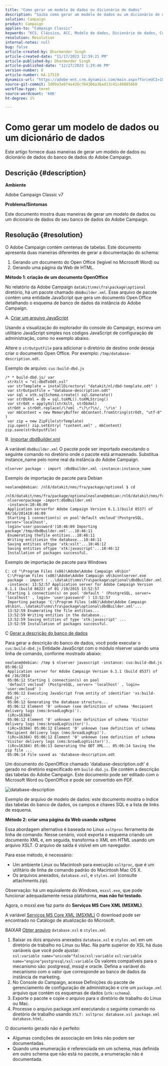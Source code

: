 ```yaml
---
title: "Como gerar um modelo de dados ou dicionário de dados"
description: "Saiba como gerar um modelo de dados ou um dicionário de dados do banco de dados do Adobe Campaign."
solution: Campaign
product: Campaign
applies-to: "Campaign Classic"
keywords: "KCS, Clássico, ACC, Modelo de dados, Dicionário de dados, Como"
resolution: Resolution
internal-notes: null
bug: false
article-created-by: Dharmender Singh
article-created-date: "11/17/2023 12:59:21 PM"
article-published-by: Dharmender Singh
article-published-date: "12/27/2023 1:29:46 PM"
version-number: 8
article-number: KA-17519
dynamics-url: "https://adobe-ent.crm.dynamics.com/main.aspx?forceUCI=1&pagetype=entityrecord&etn=knowledgearticle&id=9e036b1c-4985-ee11-8179-6045bd0063aa"
source-git-commit: 3d09a3e6f4a426c704306a36ad13c41c40885660
workflow-type: tm+mt
source-wordcount: '606'
ht-degree: 1%

---
```


# Como gerar um modelo de dados ou um dicionário de dados


Este artigo fornece duas maneiras de gerar um modelo de dados ou dicionário de dados do banco de dados do Adobe Campaign.

## Descrição {#description}


<b>Ambiente</b>

Adobe Campaign Classic v7

<b>Problema/Sintomas</b>

Este documento mostra duas maneiras de gerar um modelo de dados ou um dicionário de dados do seu banco de dados do Adobe Campaign.


## Resolução {#resolution}


O Adobe Campaign contém centenas de tabelas. Este documento apresenta duas maneiras diferentes de gerar a documentação do schema:

1. Gerando um documento do Open Office (legível no Microsoft Word) ou
2. Gerando uma página da Web de HTML.


<b>Método 1: criação de um documento OpenOffice</b>

No relatório da Adobe Campaign `datakit\nms\fra\package\optional` diretório, há um pacote chamado `dbbBuilder.xml`. Esse arquivo de pacote contém uma entidade JavaScript que gera um documento Open Office detalhando o esquema de banco de dados da instância do Adobe Campaign.

A. <u>Criar um arquivo JavaScript</u>

Usando a visualização do explorador do console do Campaign, escreva um utilitário JavaScript simples nos códigos JavaScript de configuração de administração, como no exemplo abaixo.

Altere o `strOutputFile` para adicionar o diretório de destino onde deseja criar o documento Open Office. Por exemplo: `/tmp/database-description.odt`.

Exemplo de arquivo: `cus:build-dbd.js`


```
/* * build-dbd.js/ var
 strXslt = "nl:dbdToOdt.xsl"
 var strTemplate = installDirectory( "datakit/nl/dbd-template.odt" )
 var strOutputFile = "database-description.odt"
 var sql = xtk.sqlSchema.create() sql.Generate()
 var strDbXml = db = sql.toXML().toXMLString()
 var strOdt = applyXsl(strXslt, strDbXml)
 strOdt = strOdt.replace(/\?xml .*\?\r?\n/, '\r\n' )
 var mbContent = new MemoryBuffer mbContent.fromString(strOdt, "utf-8" )
 var zip = new ZipFile(strTemplate)
 zip.open() zip.setEntry( "content.xml" , mbContent) zip.save(strOutputFile)
```


B. <u>Importar dbdBuilder.xml</u>

A variável `dbdBuilder.xml` O pacote pode ser importado executando o seguinte comando no diretório onde o pacote está armazenado. Substitua instance_name pelo nome real da instância do Adobe Campaign.

`nlserver package - import :dbdBuilder.xml -instance:instance_name`

Exemplo de importação de pacote para Debian


```
neolane@debian: /nl6/datakit/nms/fra/package/optional $ cd
 /nl6/datakit/nms/fra/package/optionalneolane@debian:/nl6/datakit/nms/fra/package/optional$
 nlserverpackage -import:dbdBuilder.xml
 -instance:10:46:09
 Application serverfor Adobe Campaign Version 6.1.1(build 8537) of 04/16/201410:46:09
 Starting 1 connection(s) on pool'default vmcloud'(PostgreSQL, server='localhost',
 login='user:password')10:46:09 Importing package'/tmp/dbdBuilder.xml'...10:46:11
 Enumerating thefile entities...10:46:11
 Writing entitiesin the database...10:46:11
 Saving entities oftype 'xtk:xslt'...10:46:12
 Saving entities oftype 'xtk:javascript'...10:46:12
 Installation of packages successful.
```


Exemplo de importação de pacote para Windows


```
C: cd "\Program Files (x86)\Adobe\Adobe Campaign v6\bin"
 C:\Program Files (x86)\Adobe\Adobe Campaign v6\binnlserver.exe
 package - import : ..\datakit\nms\fra\package\optional\dbdBuilder.xml
 -instance: 13:52:57 Application server for Adobe Campaign Version 6.1.1 (build 8622) of 01 /19/2015 13:52:57
 Starting 1 connection(s) on pool 'default ' (PostgreSQL, server= 'localhost' , login= 'user:password' ) 13:52:57
 Importing package 'C:\Program Files (x86)\Adobe\Adobe Campaign v6\bin\..\datakit\nms\fra\package\optional\dbdBuilder.xml'...
 13:52:59 Enumerating the file entities...
 13:52:59 Writing entities in the database...
 13:52:59 Saving entities of type 'xtk:javascript' ...
 13:52:59 Installation of packages successful.
```


C <u>Gerar a descrição do banco de dados</u>

Para gerar a descrição do banco de dados, você pode executar o `cus:build-dbd.js` Entidade JavaScript com o módulo nlserver usando uma linha de comando, conforme mostrado abaixo:


```
neolane@debian: /tmp $ nlserver javascript -instance: cus:build-dbd.js 05:06:12
 Application server for Adobe Campaign Version 6.1.1 (build 8537) of 04 /16/2014
 05:06:12 Starting 1 connection(s) on pool
 'default vmcloud' (PostgreSQL, server= 'localhost' , login= 'user:vmcloud' )
 05:06:12 Executing JavaScript from entity of identifier 'xs:build-dbd.js' ...
 05:06:12 Generating the database structure...
 05:06:12 Element '0' unknown (see definition of schema 'Recipient delivery logs (nms:broadLogRcp)').
 (iRc=16384)
 05:06:12 Element '0' unknown (see definition of schema 'Visitor delivery logs (nms:broadLogVisitor)').
 (iRc=16384) 05:06:12 Element '0' unknown (see definition of schema 'Recipient delivery logs (nms:broadLogRcp)').
 (iRc=16384) 05:06:12 Element '0' unknown (see definition of schema 'Visitor delivery logs (nms:broadLogVisitor)').
 (iRc=16384) 05:06:13 Generating the ODT XML... 05:06:14 Saving the zip file ...
 05:06:14 File saved as 'database-description.odt
```


Um documento do OpenOffice chamado &#39;database-description.odt&#39; é gerado no diretório especificado em `build-dbd.js`. Ele contém a descrição das tabelas do Adobe Campaign. Este documento pode ser editado com o Microsoft Word ou OpenOffice e pode ser convertido em PDF.

![database-description](https://helpx.adobe.com/content/dam/help/en/campaign/kb/generate-data-model/jcr%3acontent/main-pars/image/database-description.gif "database-description")

Exemplo de arquivo de modelo de dados: este documento mostra o índice das tabelas do banco de dados, os campos e chaves SQL e a lista de links de esquema.

<b>Método 2: criar uma página da Web usando xsltproc</b>

Essa abordagem alternativa é baseada no Linux `xsltproc` ferramenta de linha de comando. Nesse cenário, você exporta o esquema criando um documento XML e, em seguida, transforma o XML em HTML usando um arquivo XSLT. O arquivo de saída é visível em um navegador.

Para esse método, é necessário:

- Um ambiente Linux ou Macintosh para execução `xsltproc`, que é um utilitário de linha de comando padrão do Macintosh Mac OS X.
- Os arquivos anexados, `database.xsl`, e `styles.xml` (consulte attachments.zip).


Observação: há um equivalente do Windows, `msxsl.exe`, que pode funcionar adequadamente nessa plataforma, <b>mas não foi testado</b>.

Agora, o msxsl.exe faz parte do <b>Serviços MS Core XML (MSXML)</b>.

A variável [Serviços MS Core XML (MSXML)](https://www.catalog.update.microsoft.com/Search.aspx?q=Microsoft%20Core%20XML%20Services%20%28MSXML%29%204.0) O download pode ser encontrado no Catálogo de atualização do Microsoft.

BAIXAR
[Obter arquivo](https://helpx.adobe.com/content/dam/help/en/campaign/kb/generate-data-model/jcr:content/main-pars/download_123504941/attachments.zip "attachments.zip")
`database.xsl` e `styles.xml`

1. Baixar os dois arquivos anexados `database.xsl` e `styles.xml` em um diretório de trabalho no Linux ou Mac. Na parte superior do XSL há duas variáveis que você pode ajustar:<br>    `xsl:variable name="unicode"false/xsl:variable`
   `xsl:variable name="engine"postgresql/xsl:variable`
Os valores compatíveis para o mecanismo são: postgresql, mssql e oracle. Defina a variável do mecanismo com o valor que corresponde ao banco de dados da instância de marketing.
2. No Console do Campaign, acesse Definições do pacote de gerenciamento de configuração de administração e crie um `package.xml` arquivo que contém os esquemas de dados (`xtk:schema`).
3. Exporte o pacote e copie o arquivo para o diretório de trabalho do Linux ou Mac.
4. Processe o arquivo package.xml executando o seguinte comando no diretório de trabalho usando `XSLT: xsltproc database.xsl package.xml database.html.`


O documento gerado não é perfeito:

- Algumas condições de associação em links não podem ser documentadas.
- Quando uma enumeração é referenciada em um schema, mas definida em outro schema que não está no pacote, a enumeração não é documentada.

